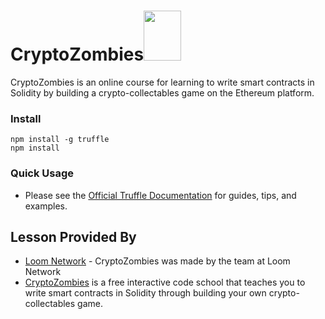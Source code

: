 #  CryptoZombies<img src="https://cryptozombies.io/course/static/image/preview-zombie.png" width="60" height="80">
CryptoZombies is an online course for learning to write smart contracts in Solidity by building a crypto-collectables game on the Ethereum platform. 

### Install
```
npm install -g truffle
npm install
```

### Quick Usage
* Please see the [Official Truffle Documentation](http://truffleframework.com/docs/) for guides, tips, and examples.

## Lesson Provided By

* [Loom Network](https://loomx.io/)  - CryptoZombies was made by the team at Loom Network
* [CryptoZombies](https://cryptozombies.io) is a free interactive code school that teaches you to write smart contracts in Solidity through building your own crypto-collectables game.
